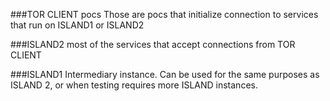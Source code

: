 ###TOR CLIENT pocs
Those are pocs that initialize connection to services that run on ISLAND1 or ISLAND2

###ISLAND2
most of the services that accept connections from TOR CLIENT

###ISLAND1
Intermediary instance. Can be used for the same purposes as ISLAND 2, or when testing requires more ISLAND instances.
